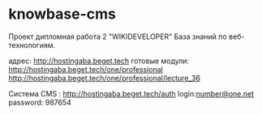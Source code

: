 # knowbase-cms
Проект дипломная работа 2
"WIKIDEVELOPER"
База знаний по веб-технологиям.

адрес: http://hostingaba.beget.tech
готовые модули:
http://hostingaba.beget.tech/one/professional
http://hostingaba.beget.tech/one/professional/lecture_36

Система CMS : http://hostingaba.beget.tech/auth
login:number@one.net
password: 987654
